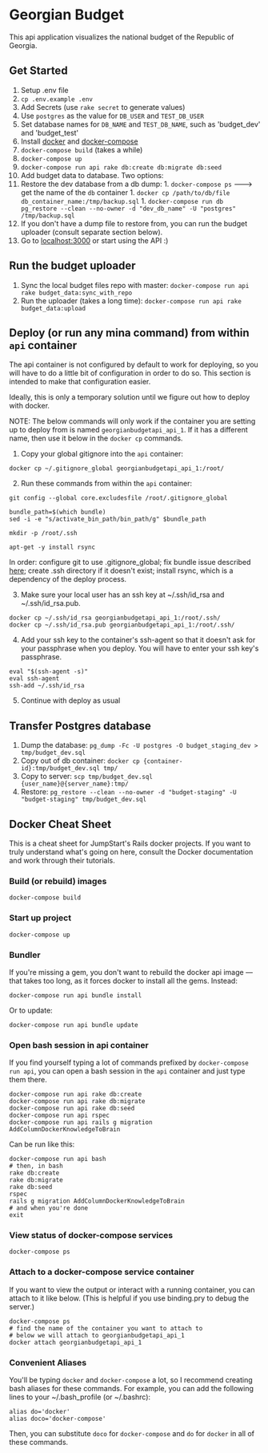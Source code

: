 # Georgian Budget

This api application visualizes the national budget of the Republic of Georgia.

## Get Started
1. Setup .env file
  1. `cp .env.example .env`
  2. Add Secrets (use `rake secret` to generate values)
  3. Use `postgres` as the value for `DB_USER` and `TEST_DB_USER`
  4. Set database names for `DB_NAME` and `TEST_DB_NAME`, such as 'budget_dev' and 'budget_test'
1. Install [docker](https://www.docker.com/products/overview) and [docker-compose](https://docs.docker.com/compose/install/)
1. `docker-compose build` (takes a while)
1. `docker-compose up`
1. `docker-compose run api rake db:create db:migrate db:seed`
1. Add budget data to database. Two options:
  1. Restore the dev database from a db dump:
    1. `docker-compose ps` ---> get the name of the `db` container
    1. `docker cp /path/to/db/file db_container_name:/tmp/backup.sql`
    1. `docker-compose run db pg_restore --clean --no-owner -d "dev_db_name" -U "postgres" /tmp/backup.sql`
  1. If you don't have a dump file to restore from, you can run the budget uploader (consult separate section below).
1. Go to [localhost:3000](http://localhost:3000) or start using the API :)

## Run the budget uploader

1. Sync the local budget files repo with master: `docker-compose run api rake budget_data:sync_with_repo`
1. Run the uploader (takes a long time): `docker-compose run api rake budget_data:upload`

## Deploy (or run any mina command) from within `api` container

The api container is not configured by default to work for deploying, so you will have to do a little bit of configuration in order to do so. This section is intended to make that configuration easier.

Ideally, this is only a temporary solution until we figure out how to deploy with docker.

NOTE: The below commands will only work if the container you are setting up to deploy from is named `georgianbudgetapi_api_1`. If it has a different name, then use it below in the `docker cp` commands.

1. Copy your global gitignore into the `api` container:
  ```
  docker cp ~/.gitignore_global georgianbudgetapi_api_1:/root/
  ```

2. Run these commands from within the `api` container:
  ```
  git config --global core.excludesfile /root/.gitignore_global

  bundle_path=$(which bundle)
  sed -i -e "s/activate_bin_path/bin_path/g" $bundle_path

  mkdir -p /root/.ssh

  apt-get -y install rsync
  ```

  In order: configure git to use .gitignore_global; fix bundle issue described [here](https://github.com/bundler/bundler/issues/4602#issuecomment-233619696); create .ssh directory if it doesn't exist; install rsync, which is a dependency of the deploy process.

3. Make sure your local user has an ssh key at ~/.ssh/id_rsa and ~/.ssh/id_rsa.pub.
  ```
  docker cp ~/.ssh/id_rsa georgianbudgetapi_api_1:/root/.ssh/
  docker cp ~/.ssh/id_rsa.pub georgianbudgetapi_api_1:/root/.ssh/
  ```

4. Add your ssh key to the container's ssh-agent so that it doesn't ask for your passphrase when you deploy. You will have to enter your ssh key's passphrase.

  ```
  eval "$(ssh-agent -s)"
  eval ssh-agent
  ssh-add ~/.ssh/id_rsa
  ```

5. Continue with deploy as usual

## Transfer Postgres database

1. Dump the database: `pg_dump -Fc -U postgres -O budget_staging_dev > tmp/budget_dev.sql`
2. Copy out of db container: `docker cp {container-id}:tmp/budget_dev.sql tmp/`
3. Copy to server: `scp tmp/budget_dev.sql {user_name}@{server_name}:tmp/`
4. Restore: `pg_restore --clean --no-owner -d "budget-staging" -U "budget-staging" tmp/budget_dev.sql`

## Docker Cheat Sheet

This is a cheat sheet for JumpStart's Rails docker projects. If you want to truly understand what's going on here, consult the Docker documentation and work through their tutorials.

### Build (or rebuild) images

`docker-compose build`

### Start up project

`docker-compose up`

### Bundler

If you're missing a gem, you don't want to rebuild the docker api image — that takes too long, as it forces docker to install all the gems. Instead:

`docker-compose run api bundle install`

Or to update:

`docker-compose run api bundle update`

### Open bash session in api container

If you find yourself typing a lot of commands prefixed by `docker-compose run api`, you can open a bash session in the `api` container and just type them there.

```
docker-compose run api rake db:create
docker-compose run api rake db:migrate
docker-compose run api rake db:seed
docker-compose run api rspec
docker-compose run api rails g migration AddColumnDockerKnowledgeToBrain
```

Can be run like this:

```
docker-compose run api bash
# then, in bash
rake db:create
rake db:migrate
rake db:seed
rspec
rails g migration AddColumnDockerKnowledgeToBrain
# and when you're done
exit
```

### View status of docker-compose  services

`docker-compose ps`

### Attach to a docker-compose service container

If you want to view the output or interact with a running container, you can attach to it like below. (This is helpful if you use binding.pry to debug the server.)

```
docker-compose ps
# find the name of the container you want to attach to
# below we will attach to georgianbudgetapi_api_1
docker attach georgianbudgetapi_api_1
```

### Convenient Aliases

You'll be typing `docker` and `docker-compose` a lot, so I recommend creating bash aliases for these commands. For example, you can add the following lines to your ~/.bash_profile (or ~/.bashrc):

```
alias do='docker'
alias doco='docker-compose'
```

Then, you can substitute `doco` for `docker-compose` and `do` for `docker` in all of these commands.
